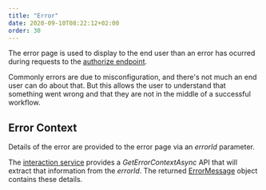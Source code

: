 ```yaml
---
title: "Error"
date: 2020-09-10T08:22:12+02:00
order: 30
---
```


The error page is used to display to the end user than an error has ocurred during requests to the [authorize endpoint](/identityserver/v5/reference/endpoints/authorize).

Commonly errors are due to misconfiguration, and there's not much an end user can do about that.
But this allows the user to understand that something went wrong and that they are not in the middle of a successful workflow.

## Error Context

Details of the error are provided to the error page via an *errorId* parameter.

The [interaction service](/identityserver/v5/reference/services/interaction_service#iidentityserverinteractionservice-apis) provides a *GetErrorContextAsync* API that will extract that information from the *errorId*.
The returned [ErrorMessage](/identityserver/v5/reference/services/interaction_service#errormessage) object contains these details.


